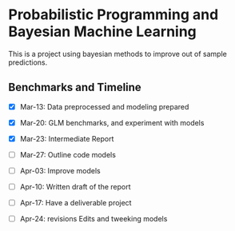 # Probabilistic Programming and Bayesian Machine Learning
This is a project using bayesian methods to improve out of sample predictions.

## Benchmarks and Timeline
- [x]  Mar-13: Data preprocessed and modeling prepared 
- [x]  Mar-20: GLM benchmarks, and experiment with models
- [x]  Mar-23: Intermediate Report
- [ ]  Mar-27: Outline code models
- [ ]  Apr-03: Improve models
- [ ]  Apr-10: Written draft of the report
- [ ]  Apr-17: Have a deliverable project 
- [ ]  Apr-24: revisions Edits and tweeking models 

